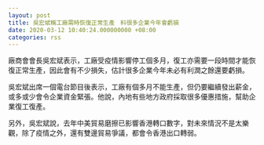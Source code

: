 ```yaml
---
layout: post
title: 吳宏斌稱工廠需時恢復正常生產　料很多企業今年會虧損
date: 2020-03-12 10:40:24.000000000 +08:00
categories: rss
---
```


廠商會會長吳宏斌表示，工廠受疫情影響停工個多月，復工亦需要一段時間才能恢復正常生產，因此會有不少損失，估計很多企業今年未必有利潤之餘還要虧損。

吳宏斌出席一個電台節目後表示，工廠有個多月不能生產，但仍要繼續發出薪金，或多或少會令企業資金緊張。他說，內地有些地方政府採取很多優惠措施，幫助企業復工復產。

另外，吳宏斌說，去年中美貿易磨擦已影響香港轉口數字，對未來情況不是太樂觀，除了疫情之外，還有雙邊貿易爭議，都會令香港出口轉弱。

